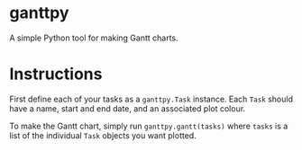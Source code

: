 # ganttpy

A simple Python tool for making Gantt charts.

# Instructions 

First define each of your tasks as a `ganttpy.Task` instance. Each `Task` should have a name, start and end date, and an associated plot colour. 

To make the Gantt chart, simply run `ganttpy.gantt(tasks)` where `tasks` is a list of the individual `Task` objects you want plotted. 
